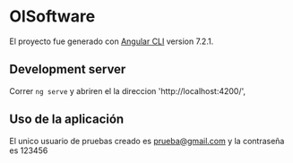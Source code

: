 # OlSoftware

El proyecto fue generado con [Angular CLI](https://github.com/angular/angular-cli) version 7.2.1.

## Development server

Correr `ng serve` y abriren el la direccion 'http://localhost:4200/',


## Uso de la aplicación

El unico usuario de pruebas creado es prueba@gmail.com y la contraseña es 123456
